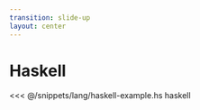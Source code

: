 ```yaml
---
transition: slide-up
layout: center
---
```


# Haskell

<<< @/snippets/lang/haskell-example.hs haskell